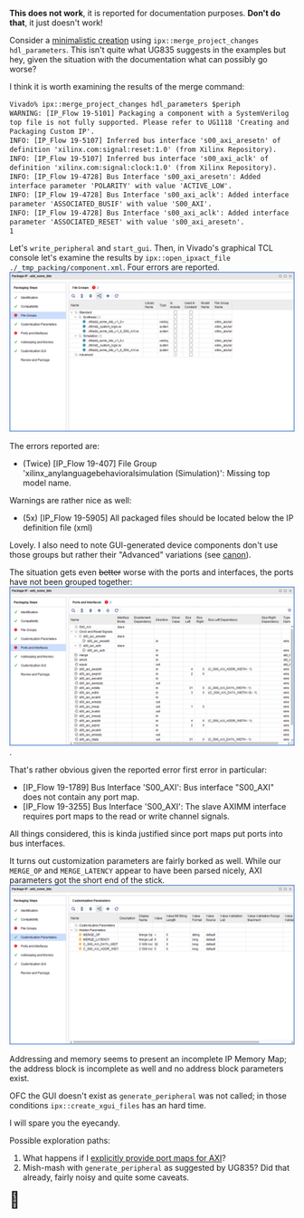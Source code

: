 **This does not work**, it is reported for documentation purposes. **Don't do that**, it just doesn't work!

Consider a [minimalistic creation](./minimalistic_incomplete.tcl) using `ipx::merge_project_changes hdl_parameters`.
This isn't quite what UG835 suggests in the examples but hey, given the situation with the documentation what can possibly go worse?

I think it is worth examining the results of the merge command:
```
Vivado% ipx::merge_project_changes hdl_parameters $periph
WARNING: [IP_Flow 19-5101] Packaging a component with a SystemVerilog top file is not fully supported. Please refer to UG1118 'Creating and Packaging Custom IP'.
INFO: [IP_Flow 19-5107] Inferred bus interface 's00_axi_aresetn' of definition 'xilinx.com:signal:reset:1.0' (from Xilinx Repository).
INFO: [IP_Flow 19-5107] Inferred bus interface 's00_axi_aclk' of definition 'xilinx.com:signal:clock:1.0' (from Xilinx Repository).
INFO: [IP_Flow 19-4728] Bus Interface 's00_axi_aresetn': Added interface parameter 'POLARITY' with value 'ACTIVE_LOW'.
INFO: [IP_Flow 19-4728] Bus Interface 's00_axi_aclk': Added interface parameter 'ASSOCIATED_BUSIF' with value 'S00_AXI'.
INFO: [IP_Flow 19-4728] Bus Interface 's00_axi_aclk': Added interface parameter 'ASSOCIATED_RESET' with value 's00_axi_aresetn'.
1
```

Let's `write_peripheral` and `start_gui`. Then, in Vivado's graphical TCL console let's examine the results by `ipx::open_ipxact_file ./_tmp_packing/component.xml`. Four errors are reported.
![Failing file groups panel](./bad_files.png)

The errors reported are:
- (Twice) [IP_Flow 19-407] File Group 'xilinx_anylanguagebehavioralsimulation (Simulation)': Missing top model name.

Warnings are rather nice as well:
- (5x) [IP_Flow 19-5905] All packaged files should be located below the IP definition file (xml)

Lovely. I also need to note GUI-generated device components don't use those groups but rather their "Advanced" variations (see [canon](../typical\canon\03_device_customization\17_epip_03_file_groups.png)).

The situation gets even ~~better~~ worse with the ports and interfaces, the ports have not been grouped together:
![Failing ports and interfaces panel](./bad_ports.png).

That's rather obvious given the reported error first error in particular:
- [IP_Flow 19-1789] Bus Interface 'S00_AXI': Bus interface "S00_AXI" does not contain any port map.
- [IP_Flow 19-3255] Bus Interface 'S00_AXI': The slave AXIMM interface requires port maps to the read or write channel signals.

All things considered, this is kinda justified since port maps put ports into bus interfaces.

It turns out customization parameters are fairly borked as well. While our `MERGE_OP` and  `MERGE_LATENCY` appear to have been parsed nicely, AXI parameters got the short end of the stick.
![Customization parameters panel](./bad_params.png)

Addressing and memory seems to present an incomplete IP Memory Map; the address block is incomplete as well and no address block parameters exist.

OFC the GUI doesn't exist as `generate_peripheral` was not called; in those conditions `ipx::create_xgui_files` has an hard time.

I will spare you the eyecandy.

Possible exploration paths:
1. What happens if I [explicitly provide port maps for AXI](../02-providing-axi-map/README.md)?
2. Mish-mash with `generate_peripheral` as suggested by UG835? Did that already, fairly noisy and quite some caveats.

<span style='font-size:200%'>💩</span>